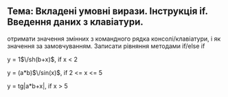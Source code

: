 ## Тема: Вкладені умовні вирази. Інструкція if. Введення даних з клавіатури.

отримати значення змінних з командного рядка консолі/клавіатури, і як значення за замовчуванням. Записати рівняння методами if/else if

y = 1$\/sh(b+x)$,            if x < 2

y = (a*b)$\/sin(x)$,          if 2 <= x <= 5

y = tg\|a*b+x\|,              if x > 5
